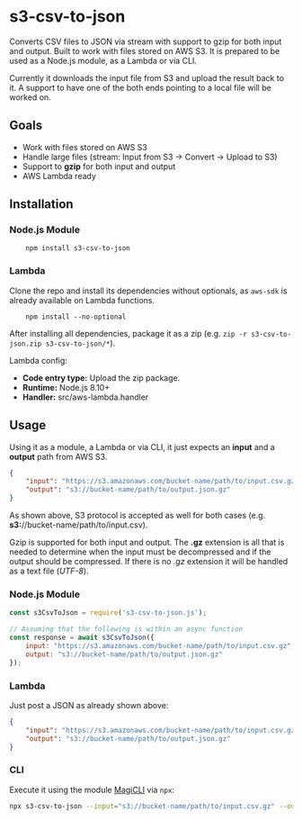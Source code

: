 # s3-csv-to-json

Converts CSV files to JSON via stream with support to gzip for both input and output. Built to work with files stored on AWS S3. It is prepared to be used as a Node.js module, as a Lambda or via CLI.

Currently it downloads the input file from S3 and upload the result back to it. A support to have one of the both ends pointing to a local file will be worked on.

## Goals

 * Work with files stored on AWS S3
 * Handle large files (stream: Input from S3 -> Convert -> Upload to S3)
 * Support to **gzip** for both input and output
 * AWS Lambda ready

## Installation

### Node.js Module
```
    npm install s3-csv-to-json
```

### Lambda

Clone the repo and install its dependencies without optionals, as `aws-sdk` is already available on Lambda functions.

```
    npm install --no-optional
```

After installing all dependencies, package it as a zip (e.g. `zip -r s3-csv-to-json.zip s3-csv-to-json/*`).

Lambda config:

 * **Code entry type:** Upload the zip package.
 * **Runtime:** Node.js 8.10+
 * **Handler:** src/aws-lambda.handler

## Usage

Using it as a module, a Lambda or via CLI, it just expects an **input** and a **output** path from AWS S3.

```json
{
    "input": "https://s3.amazonaws.com/bucket-name/path/to/input.csv.gz",
    "output": "s3://bucket-name/path/to/output.json.gz"
}
```

As shown above, S3 protocol is accepted as well for both cases (e.g. **s3:**//bucket-name/path/to/input.csv).

Gzip is supported for both input and output. The **.gz** extension is all that is needed to determine when the input must be decompressed and if the output should be compressed. If there is no *.gz* extension it will be handled as a text file (*UTF-8*).

### Node.js Module

```javascript
const s3CsvToJson = require('s3-csv-to-json.js');

// Assuming that the following is within an async function
const response = await s3CsvToJson({
    input: "https://s3.amazonaws.com/bucket-name/path/to/input.csv.gz",
    output: "s3://bucket-name/path/to/output.json.gz"
});
```

### Lambda

Just post a JSON as already shown above:
```json
{
    "input": "https://s3.amazonaws.com/bucket-name/path/to/input.csv.gz",
    "output": "s3://bucket-name/path/to/output.json.gz"
}
```

### CLI

Execute it using the module [MagiCLI](https://github.com/DiegoZoracKy/magicli) via `npx`:

```bash
npx s3-csv-to-json --input="s3://bucket-name/path/to/input.csv.gz" --output="s3://bucket-name/path/to/output.json.gz"
```